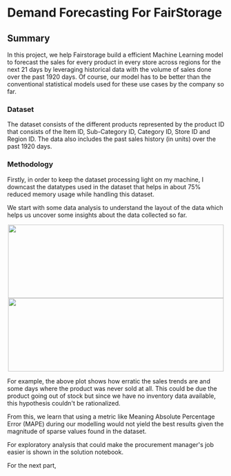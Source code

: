 # Demand Forecasting For FairStorage 

## Summary

In this project, we help Fairstorage build a efficient Machine Learning model to forecast the sales for every product in every store across regions for the next 21 days by leveraging historical data with the volume of sales done over the past 1920 days. Of course, our model has to be better than the conventional statistical models used for these use cases by the company so far. 


### Dataset 

The dataset consists of the different products represented by the product ID that consists of the Item ID, Sub-Category ID, Category ID, Store ID and Region ID. The data also includes the past sales history (in units) over the past 1920 days. 


### Methodology 

Firstly, in order to keep the dataset processing light on my machine, I downcast the datatypes used in the dataset that helps in about 75% reduced memory usage while handling this dataset.

We start with some data analysis to understand the layout of the data which helps us uncover some insights about the data collected so far. 

<p align="center">
<img src = https://user-images.githubusercontent.com/42509638/204121294-a8d34571-b842-49b7-bf8f-7f52d60dd93e.png width = 500  height= 170 >
<img src = https://user-images.githubusercontent.com/42509638/204121283-062d3e19-8796-485a-88b0-a9bf5b3ef7e3.png width = 500  height= 170>
<!-- <img src = https://user-images.githubusercontent.com/42509638/204121253-a14cb7fb-603e-4ad3-adea-8385d228eeb0.png> -->
<!-- ![image](https://user-images.githubusercontent.com/42509638/204121283-062d3e19-8796-485a-88b0-a9bf5b3ef7e3.png)
![image](https://user-images.githubusercontent.com/42509638/204121294-a8d34571-b842-49b7-bf8f-7f52d60dd93e.png) -->

</p>

For example, the above plot shows how erratic the sales trends are and some days where the product was never sold at all. This could be due the product going out of stock but since we have no inventory data available, this hypothesis couldn't be rationalized.

From this, we learn that using a metric like Meaning Absolute Percentage Error (MAPE) during our modelling would not yield the best results given the magnitude of sparse values found in the dataset. 

For exploratory analysis that could make the procurement manager's job easier is shown in the solution notebook.

For the next part, 
